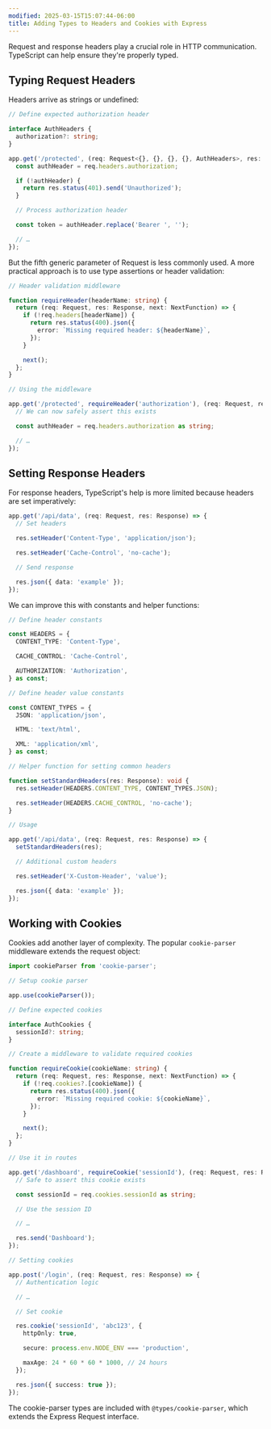 ```yaml
---
modified: 2025-03-15T15:07:44-06:00
title: Adding Types to Headers and Cookies with Express
---
```


Request and response headers play a crucial role in HTTP communication. TypeScript can help ensure they're properly typed.

## Typing Request Headers

Headers arrive as strings or undefined:

```typescript
// Define expected authorization header

interface AuthHeaders {
  authorization?: string;
}

app.get('/protected', (req: Request<{}, {}, {}, {}, AuthHeaders>, res: Response) => {
  const authHeader = req.headers.authorization;

  if (!authHeader) {
    return res.status(401).send('Unauthorized');
  }

  // Process authorization header

  const token = authHeader.replace('Bearer ', '');

  // …
});
```

But the fifth generic parameter of Request is less commonly used. A more practical approach is to use type assertions or header validation:

```typescript
// Header validation middleware

function requireHeader(headerName: string) {
  return (req: Request, res: Response, next: NextFunction) => {
    if (!req.headers[headerName]) {
      return res.status(400).json({
        error: `Missing required header: ${headerName}`,
      });
    }

    next();
  };
}

// Using the middleware

app.get('/protected', requireHeader('authorization'), (req: Request, res: Response) => {
  // We can now safely assert this exists

  const authHeader = req.headers.authorization as string;

  // …
});
```

## Setting Response Headers

For response headers, TypeScript's help is more limited because headers are set imperatively:

```typescript
app.get('/api/data', (req: Request, res: Response) => {
  // Set headers

  res.setHeader('Content-Type', 'application/json');

  res.setHeader('Cache-Control', 'no-cache');

  // Send response

  res.json({ data: 'example' });
});
```

We can improve this with constants and helper functions:

```typescript
// Define header constants

const HEADERS = {
  CONTENT_TYPE: 'Content-Type',

  CACHE_CONTROL: 'Cache-Control',

  AUTHORIZATION: 'Authorization',
} as const;

// Define header value constants

const CONTENT_TYPES = {
  JSON: 'application/json',

  HTML: 'text/html',

  XML: 'application/xml',
} as const;

// Helper function for setting common headers

function setStandardHeaders(res: Response): void {
  res.setHeader(HEADERS.CONTENT_TYPE, CONTENT_TYPES.JSON);

  res.setHeader(HEADERS.CACHE_CONTROL, 'no-cache');
}

// Usage

app.get('/api/data', (req: Request, res: Response) => {
  setStandardHeaders(res);

  // Additional custom headers

  res.setHeader('X-Custom-Header', 'value');

  res.json({ data: 'example' });
});
```

## Working with Cookies

Cookies add another layer of complexity. The popular `cookie-parser` middleware extends the request object:

```typescript
import cookieParser from 'cookie-parser';

// Setup cookie parser

app.use(cookieParser());

// Define expected cookies

interface AuthCookies {
  sessionId?: string;
}

// Create a middleware to validate required cookies

function requireCookie(cookieName: string) {
  return (req: Request, res: Response, next: NextFunction) => {
    if (!req.cookies?.[cookieName]) {
      return res.status(400).json({
        error: `Missing required cookie: ${cookieName}`,
      });
    }

    next();
  };
}

// Use it in routes

app.get('/dashboard', requireCookie('sessionId'), (req: Request, res: Response) => {
  // Safe to assert this cookie exists

  const sessionId = req.cookies.sessionId as string;

  // Use the session ID

  // …

  res.send('Dashboard');
});

// Setting cookies

app.post('/login', (req: Request, res: Response) => {
  // Authentication logic

  // …

  // Set cookie

  res.cookie('sessionId', 'abc123', {
    httpOnly: true,

    secure: process.env.NODE_ENV === 'production',

    maxAge: 24 * 60 * 60 * 1000, // 24 hours
  });

  res.json({ success: true });
});
```

The cookie-parser types are included with `@types/cookie-parser`, which extends the Express Request interface.
